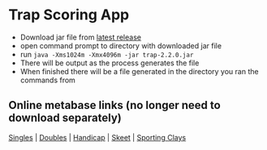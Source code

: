 # Trap Scoring App

- Download jar file from [latest release](https://github.com/mrbusche/trap-scoring/releases)
- open command prompt to directory with downloaded jar file
- run `java -Xms1024m -Xmx4096m -jar trap-2.2.0.jar`
- There will be output as the process generates the file
- When finished there will be a file generated in the directory you ran the commands from

## Online metabase links (no longer need to download separately)

[Singles](https://metabase.sssfonline.com/public/question/8648faf9-42e8-4a9c-b55d-2f251349de7f) | [Doubles](https://metabase.sssfonline.com/public/question/5d5a78a5-2356-477f-b1b8-fe6ee11d25b1) | [Handicap](https://metabase.sssfonline.com/public/question/69ca55d9-3e18-45bc-b57f-73aeb205ece8) | [Skeet](https://metabase.sssfonline.com/public/question/c697d744-0e06-4c3f-a640-fea02f9c9ecd) | [Sporting Clays](https://metabase.sssfonline.com/public/question/2c6edb1a-a7ee-43c2-8180-ad199a57be55)
